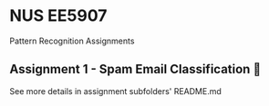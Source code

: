 # NUS EE5907
Pattern Recognition Assignments

## Assignment 1 - Spam Email Classification :e-mail:

See more details in assignment subfolders' README.md
